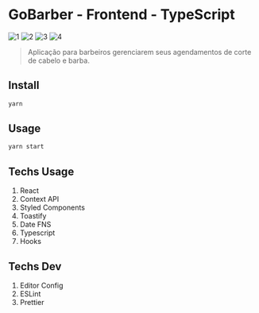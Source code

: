 # GoBarber - Frontend - TypeScript

![1](https://img.shields.io/badge/16.13.1-React-blue?style=flat-square&logo=react)
![2](https://img.shields.io/badge/1.38.0-Visual%20Code-orange?style=flat-square&logo=visual-studio-code)
![3](https://img.shields.io/badge/3.7.2-Typescript-green?style=flat-square&logo=typescript)
![4](https://img.shields.io/badge/1.17.3-Yarn-red?style=flat-square&logo=yarn)

> Aplicação para barbeiros gerenciarem seus agendamentos de corte de cabelo e barba.

## Install

```sh
yarn
```

## Usage

```sh
yarn start
```

## Techs Usage

1. React
2. Context API
3. Styled Components
4. Toastify
5. Date FNS
6. Typescript
7. Hooks

## Techs Dev

1. Editor Config
2. ESLint
3. Prettier
